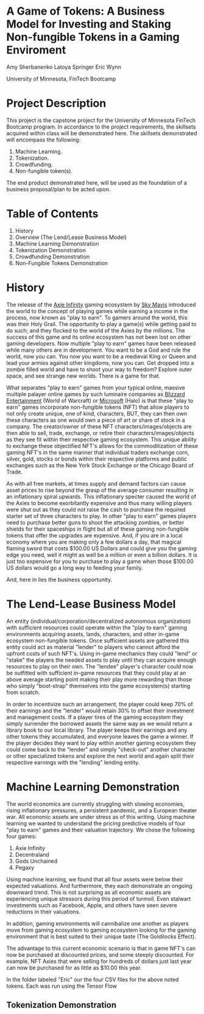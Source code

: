 # A Game of Tokens: A Business Model for Investing and Staking Non-fungible Tokens in a Gaming Enviroment
Amy Sherbanenko 
Latoya Springer
Eric Wynn 

University of Minnesota, FinTech Bootcamp


# Project Description
This project is the capstone project for the University of Minnesota FinTech Bootcamp program. In accordance to the project requirements, the skillsets acquired within class will be demonstrated here. The skillsets demonstrated will encompass the following:
1. Machine Learning.
2. Tokenization.
3. Crowdfunding.
4. Non-fungible token(s).



The end product demonstrated here, will be used as the foundation of a business proposal/plan to be acted upon. 


# Table of Contents
1. History
2. Overview (The Lend/Lease Business Model) 
3. Machine Learning Demonstration
4. Tokenization Demonstration
5. Crowdfunding Demonstration
6. Non-Fungible Tokens Demonstration



# History 
The release of the [Axie Infinity]() gaming ecosystem by [Sky Mavis]() introduced the world to the concept of playing games while earning a income in the process, now known as "play to earn". To gamers around the world, this was their Holy Grail. The opportunity to play a game(s) while getting paid to do such; and they flocked to the world of the Axies by the millions. The success of this game and its online ecosystem has not been lost on other gaming developers. Now multiple "play to earn" games have been released while many others are in development. You want to be a God and rule the world, now you can[](). You now you want to be a medieval King or Queen and lead your armies against other kingdoms, now you can[](). Get dropped into a zombie filled world and have to shoot your way to freedom[]()? Explore outer space, and see strange new worlds[](). There is a game for that.

What separates "play to earn" games from your typical online, massive multiple palayer online games by such luminaire companies as [Blizzard Entertainment]() (World of Warcraft) or [Microsoft]() (Halo) is that these "play to earn" games incorporate non-fungible tokens (NFT) that allow players to not only create unique, one of kind, characters, BUT, they can then own these characters as one would own a piece of art or share of stock in a company. The creator/owner of these NFT characters/images/objects are then able to sell, trade, exchange, or retire their characters/images/objects as they see fit within their respective gaming ecosystem. This unique ability to exchange these objectified NFT's allows for the commoditization of these gaming NFT's in the same manner that individual traders exchange corn, silver, gold, stocks or bonds within their respective platforms and public exchanges such as the New York Stock Exchange or the Chicago Board of Trade. 

As with all free markets, at times supply and demand factors can cause asset prices to rise beyond the grasp of the average consumer resulting in an inflationary spiral upwards. This inflationary specter caused the world of the Axies to become exorbitantly expensive and thus many willing players were shut out as they could not raise the cash to purchase the required starter set of three characters to play. In other "play to earn" games players need to purchase better guns to shoot the attacking zombies, or better shields for their spaceships in flight but all of these gaming non-fungible tokens that offer the upgrades are expensive. And, if you are in a local economy where you are making only a few dollars a day, that magical flaming sword that costs $100.00 US Dollars and could give you the gaming edge you need, well it might as well be a million or even a billion dollars. It is just too expensive for you to purchase to play a game when those $100.00 US dollars would go a long way to feeding your family.

And, here in lies the business opportunity.

# The Lend-Lease Business Model
An entity (individual/corporation/decentralized autonomous organization) with sufficient resources could operate within the "play to earn" gaming environments acquiring assets, lands, characters, and other in-game ecosystem non-fungible tokens. Once sufficient assets are gathered this entity could act as material "lender" to players who cannot afford the upfront costs of such NFT's. Using in-game mechanics they could "lend" or "stake" the players the needed assets to play until they can acquire enough resources to play on their own. The "lendee" player's character could now be outfitted with sufficient in-game resources that they could play at an above average starting point making their play more rewarding than those who simply "boot-strap" themselves into the game ecosystem(s) starting from scratch. 

In order to incentivize such an arrangement, the player could keep 70% of their earnings and the "lender" would retain 30% to offset their investment and management costs. If a player tires of the gaming ecosystem they simply surrender the borrowed assets the same way as we would return a library book to our local library. The player keeps their earnings and any other tokens they accumulated, and everyone leaves the game a winner. If the player decides they want to play within another gaming ecosystem they could come back to the "lender" and simply "check-out" another character or other specialized tokens and explore the next world and again split their respective earnings with the "lending" lending entity.



# Machine Learning Demonstration
The world economics are currently struggling with slowing economies, rising inflationary pressures, a persistent pandemic, and a European theater war. All economic assets are under stress as of this writing. Using machine learning we wanted to understand the pricing predictive models of four "play to earn" games and their valuation trajectory. We chose the following four games:
1. Axie Infinity
2. Decentraland
3. Gods Unchained 
4. Pegaxy

Using machine learning, we found that all four assets were below their expected valuations. And furthermore, they each demonstrate an ongoing downward trend.  This is not surprising as all economic assets are experiencing unique stressors during this period of turmoil. Even stalwart investments such as Facebook, Apple, and others have seen severe reductions in their valuations. 

In addition, gaming environments will cannibalize one another as players move from gaming ecosystem to gaming ecosystem looking for the gaming environment that is best suited to their unique taste (The Goldilocks Effect). 

The advantage to this current economic scenario is that in game NFT's can now be purchased at discounted prices, and some steeply discounted. For example, NFT Axies that were selling for hundreds of dollars just last year can now be purchased for as little as $10.00 this year.

In the folder labeled "Eric" our the four CSV files for the above noted tokens.  Each was run using the Tensor Flow 

## Tokenization Demonstration
